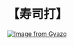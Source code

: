 # 【寿司打】 #

[![Image from Gyazo](https://i.gyazo.com/2b9f796265e124e7d07ea620ded5b81f.jpg)](https://gyazo.com/2b9f796265e124e7d07ea620ded5b81f)
